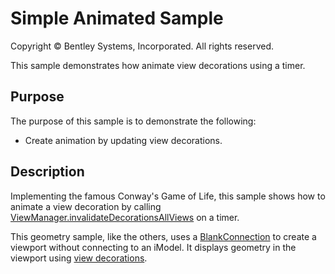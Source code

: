 # Simple Animated Sample

Copyright © Bentley Systems, Incorporated. All rights reserved.

This sample demonstrates how animate view decorations using a timer.

## Purpose

The purpose of this sample is to demonstrate the following:

* Create animation by updating view decorations.

## Description

Implementing the famous Conway's Game of Life, this sample shows how to animate a view decoration by calling [ViewManager.invalidateDecorationsAllViews](https://www.imodeljs.org/reference/core-frontend/views/viewmanager/?term=invalidatedecorationsallviews#invalidatedecorationsallviews) on a timer.

This geometry sample, like the others, uses a [BlankConnection](https://www.imodeljs.org/learning/frontend/blankconnection/) to create a viewport without connecting to an iModel.  It displays geometry in the viewport using [view decorations](https://www.imodeljs.org/learning/frontend/viewdecorations/).
